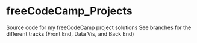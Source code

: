 # freeCodeCamp_Projects
Source code for my freeCodeCamp project solutions
See branches for the different tracks (Front End, Data Vis, and Back End)
